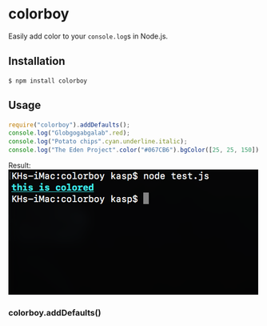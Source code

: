 # colorboy
Easily add color to your `console.log`s in Node.js.

## Installation
```console
$ npm install colorboy
```

## Usage
```js
require("colorboy").addDefaults();
console.log("Globgogabgalab".red);
console.log("Potato chips".cyan.underline.italic);
console.log("The Eden Project".color("#067CB6").bgColor([25, 25, 150]).bold);
```
Result:
![screenshot1](https://raw.githubusercontent.com/SpectralKH/colorboy/master/screenshot1.png)


### colorboy.addDefaults()
